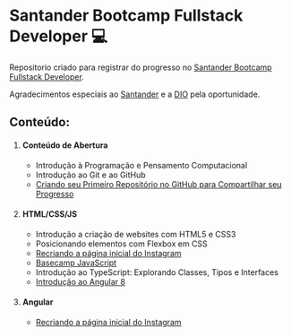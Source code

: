 <h1>Santander Bootcamp Fullstack Developer 💻</h1> 

<p>Repositorio criado para registrar do progresso no <a href="https://web.dio.me/track/santander-bootcamp-fullstack-developer" taget="_blank">Santander Bootcamp Fullstack Developer</a>.</p>
<p>Agradecimentos especiais ao <a href="https://www.santander.com.br" target="_blank">Santander</a> e a <a href="https://www.dio.me" target="_blank">DIO</a> pela oportunidade.</p>

<h2>Conteúdo:</h2>
<ol>
  <li>
    <h4>Conteúdo de Abertura</h4>
    <ul>
      <li>Introdução à Programação e Pensamento Computacional</li>
      <li>Introdução ao Git e ao GitHub</li>
      <li><a href="https://github.com/CesarMMI/santander-bootcamp-fullstack" target="_blank">Criando seu Primeiro Repositório no GitHub para Compartilhar seu Progresso</a></li>
    </ul>
  </li>
  <li>
    <h4>HTML/CSS/JS</h4>
    <ul>
      <li>Introdução a criação de websites com HTML5 e CSS3</li>
      <li>Posicionando elementos com Flexbox em CSS</li>
      <li><a href="https://github.com/CesarMMI/instagram-dio" target="_blank">Recriando a página inicial do Instagram</a></li>
      <li><a href="https://github.com/CesarMMI/basecamp-javascript" target="_blank">Basecamp JavaScript</a></li>
      <li>Introdução ao TypeScript: Explorando Classes, Tipos e Interfaces</li>
      <li><a href="https://github.com/CesarMMI/course-manager" target="_blank">Introdução ao Angular 8</a></li>
    </ul>
  </li>
  <li>
    <h4>Angular</h4>
    <ul>
      <li><a href="https://github.com/CesarMMI/instagram-dio" target="_blank">Recriando a página inicial do Instagram</a></li>
    </ul>
  </li>
</ol>
